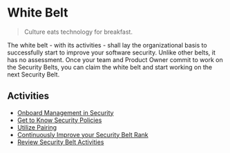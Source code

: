 # White Belt

> Culture eats technology for breakfast.

The white belt - with its activities - shall lay the organizational basis to successfully start to improve your software security. Unlike other belts, it has no assessment. Once your team and Product Owner commit to work on the Security Belts, you can claim the white belt and start working on the next Security Belt.

## Activities
- [Onboard Management in Security](onboard-management-in-security.md)
- [Get to Know Security Policies](get-to-know-security-policies.md)
- [Utilize Pairing](utilize-pairing.md)
- [Continuously Improve your Security Belt Rank](continuous-security-improvement.md)
- [Review Security Belt Activities](review-security-belt-activities.md)
